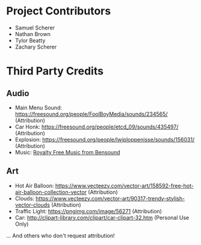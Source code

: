 # Project Contributors
 - Samuel Scherer
 - Nathan Brown
 - Tylor Beatty
 - Zachary Scherer


# Third Party Credits
## Audio
 - Main Menu Sound:
https://freesound.org/people/FoolBoyMedia/sounds/234565/ (Attribution)
 - Car Honk:
https://freesound.org/people/etcd_09/sounds/435497/ (Attribution)
 - Explosion:
https://freesound.org/people/Iwiploppenisse/sounds/156031/ (Attribution)
 - Music:
[Royalty Free Music from Bensound](https://www.bensound.com/)


## Art
 - Hot Air Balloon:
https://www.vecteezy.com/vector-art/158592-free-hot-air-balloon-collection-vector (Attribution)
 - Clouds:
https://www.vecteezy.com/vector-art/90317-trendy-stylish-vector-clouds (Attribution)
 - Traffic Light:
https://pngimg.com/image/56271 (Attribution)
 - Car:
http://clipart-library.com/clipart/car-clipart-32.htm (Personal Use Only)



... And others who don't request attribution!